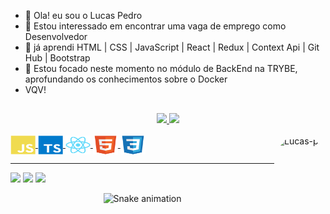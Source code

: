 - 👋 Ola! eu sou o Lucas Pedro
- 👀 Estou interessado em encontrar uma vaga de emprego como Desenvolvedor
- 🌱 já aprendi HTML | CSS | JavaScript | React | Redux | Context Api | Git Hub | Bootstrap
- 💞️ Estou focado neste momento no módulo de BackEnd na TRYBE, aprofundando os conhecimentos sobre o Docker
- VQV!

##
<div align="center">
  <a href="https://github.com/rafaballerini">
  <img width="42%" src="https://github-readme-stats.vercel.app/api?username=lucaspedrodev&show_icons=true&theme=dark&include_all_commits=true&count_private=true"/>
  <img width="50%" src="https://github-readme-stats.vercel.app/api/top-langs/?username=lucaspedrodev&layout=compact&langs_count=7&theme=dark"/>
</div>
  <div style="display: inline_block"><br>
  <img align="center" alt="Lucas-Js" height="30" width="40" src="https://raw.githubusercontent.com/devicons/devicon/master/icons/javascript/javascript-plain.svg">
  <img align="center" alt="Lucas-Ts" height="30" width="40" src="https://raw.githubusercontent.com/devicons/devicon/master/icons/typescript/typescript-plain.svg">
  <img align="center" alt="Lucas-React" height="30" width="40" src="https://raw.githubusercontent.com/devicons/devicon/master/icons/react/react-original.svg">
  <img align="center" alt="Lucas-HTML" height="30" width="40" src="https://raw.githubusercontent.com/devicons/devicon/master/icons/html5/html5-original.svg">
  <img align="center" alt="Lucas-CSS" height="30" width="40" src="https://raw.githubusercontent.com/devicons/devicon/master/icons/css3/css3-original.svg">
    <img align="right" alt="Lucas-pic" height="150" style="border-radius:50px;" src="https://gifs.eco.br/wp-content/uploads/2022/08/gifs-de-computador-0.gif">
</div>
  
 _____
<div> 
  <a href="https://www.instagram.com/lucaspesdro/" target="_blank"><img src="https://img.shields.io/badge/-Instagram-%23E4405F?style=for-the-badge&logo=instagram&logoColor=white" target="_blank"></a>
  <a href = "mailto:lucaspedrodev@gmail.com"><img src="https://img.shields.io/badge/-Gmail-%23333?style=for-the-badge&logo=gmail&logoColor=white" target="_blank"></a>
  <a href="https://www.linkedin.com/in/devlucaspedro/" target="_blank"><img src="https://img.shields.io/badge/-LinkedIn-%230077B5?style=for-the-badge&logo=linkedin&logoColor=white" target="_blank"></a> 
</div>

<div align="center">

  ![Snake animation](https://github.com/danielbped/danielbped/blob/output/github-contribution-grid-snake.svg)
  
</div>
